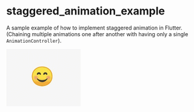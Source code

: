 # staggered_animation_example

A sample example of how to implement staggered animation in Flutter.
(Chaining multiple animations one after another with having only a single `AnimationController`).

![](images/staggered_aniamtion_2022.03.22_18h31m02s_003_.gif)
